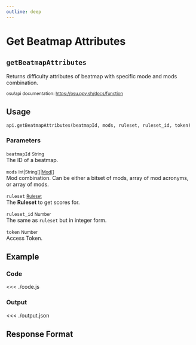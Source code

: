 ```yaml
---
outline: deep
---
```


# Get Beatmap Attributes <Badge type="tip" text="POST"/>

## `getBeatmapAttributes`

Returns difficulty attributes of beatmap with specific mode and mods combination.

<small>osu!api documentation: https://osu.ppy.sh/docs/function</small>

## Usage

`api.getBeatmapAttributes(beatmapId, mods, ruleset, ruleset_id, token)`

### Parameters

`beatmapId` <small>String</small><br>
The ID of a beatmap.

`mods` <small>Int|String[]|[Mod](../../types/mod)[]</small> <Badge type="tip" text="optional" /><br>
Mod combination. Can be either a bitset of mods, array of mod acronyms, or array of mods.

`ruleset` <small>[Ruleset](../../types/ruleset)</small> <Badge type="tip" text="optional" /><br>
The **Ruleset** to get scores for.

`ruleset_id` <small>Number</small> <Badge type="tip" text="optional" /><br>
The same as `ruleset` but in integer form.

`token` <small>Number</small><br>
Access Token.

## Example

### Code
<<< ./code.js

### Output
<<< ./output.json

## Response Format

<!--@include: ./response.md-->